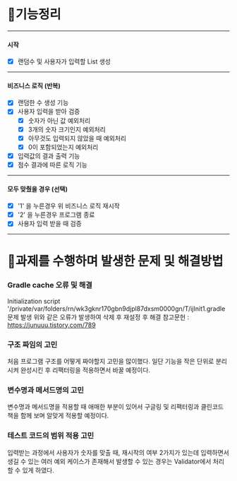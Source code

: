 # 🚀기능정리

---
#### 시작
-[x] 랜덤수 및 사용자가 입력할 List 생성
---
#### 비즈니스 로직 (반복)
-[x] 랜덤한 수 생성 기능
-[x] 사용자 입력을 받아 검증
  -[x] 숫자가 아닌 값 예외처리
  -[x] 3개의 숫자 크기인지 예외처리
  -[x] 아무것도 입력되지 않았을 때 예외처리
  -[x] 0이 포함되었는지 예외처리
-[x] 입력값의 결과 출력 기능
-[x] 점수 결과에 따른 로직 기능
---
#### 모두 맞췄을 경우 (선택)
-[x] '1' 을 누른경우 위 비즈니스 로직 재시작
-[x] '2' 을 누른경우 프로그램 종료
-[x] 사용자 입력 받을 때 검증
---

# 🎯과제를 수행하며 발생한 문제 및 해결방법

### Gradle cache 오류 및 해결
Initialization script '/private/var/folders/rn/wk3gknr170gbn9djpl87dxsm0000gn/T/ijInit1.gradle 문제 발생
위와 같은 오류가 발생하여 삭제 후 재설정 후 해결
참고문헌 : https://junuuu.tistory.com/789

### 구조 짜임의 고민
처음 프로그램 구조를 어떻게 짜야할지 고민을 많이했다. 일단 기능을 작은 단위로 분리시켜 완성시킨 후 리팩터링을 적용하면서 바꿀 예정이다.

### 변수명과 메서드명의 고민
변수명과 메서드명을 적용할 때 애매한 부분이 있어서 구글링 및 리팩터링과 클린코드 책을 함께 보며 알맞게 적용할 예정이다.

### 테스트 코드의 범위 적용 고민
입력받는 과정에서 사용자가 숫자를 맞출 때, 재시작의 여부 2가지가 있는데 입력하면서 생길 수 있는 여러 예외 케이스가 존재해서 발생할 수 있는 경우는 Validator에서 처리할 수 있게 하였다.